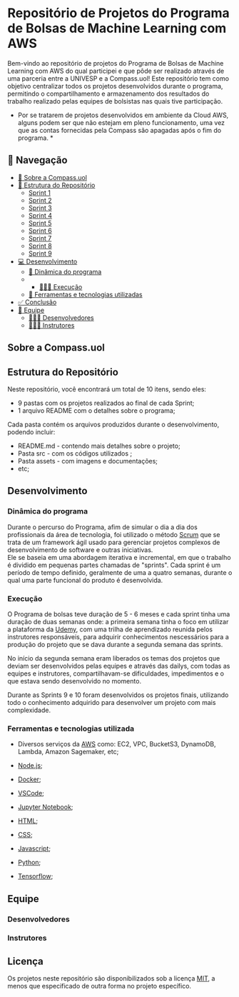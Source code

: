 # Repositório de Projetos do Programa de Bolsas de Machine Learning com AWS

Bem-vindo ao repositório de projetos do Programa de Bolsas de Machine Learning com AWS do qual participei e que pôde ser realizado através de uma parceria entre a UNIVESP e a Compass.uol! 
Este repositório tem como objetivo centralizar todos os projetos desenvolvidos durante o programa, permitindo o compartilhamento e armazenamento dos resultados do trabalho realizado pelas equipes de bolsistas nas quais tive participação.

* Por se tratarem de projetos desenvolvidos em ambiente da Cloud AWS, alguns podem ser que não estejam em pleno funcionamento, uma vez que as contas fornecidas pela Compass são apagadas após o fim do programa. *

## 📌 Navegação

- [📝 Sobre a Compass.uol](#introdução)
- [📁 Estrutura do Repositório](#estrutura-do-repositorio)
    - [Sprint 1]()
    - [Sprint 2]()
    - [Sprint 3]()
    - [Sprint 4]()
    - [Sprint 5]()
    - [Sprint 6]()
    - [Sprint 7]()
    - [Sprint 8]()
    - [Sprint 9]()
- [💻 Desenvolvimento](#desenvolvimento)
  - [🚀 Dinâmica do programa](#como-funciona-o-programa)
  - - [👩🏻‍💻 Execução](#execução)
  - [🔧 Ferramentas e tecnologias utilizadas](#ferramentas-e-tecnologias-utilizadas)
- [✅ Conclusão](#conclusão)
- [👥 Equipe](#equipe)
  - [👩🏻‍🎓 Desenvolvedores](#desenvolvedores)
  - [👨🏻‍🏫 Instrutores](#instrutores)


## Sobre a Compass.uol

## Estrutura do Repositório

Neste repositório, você encontrará um total de 10 itens, sendo eles: 
- 9 pastas com os projetos realizados ao final de cada Sprint;
- 1 arquivo README com o detalhes sobre o programa;

Cada pasta contém os arquivos produzidos durante o desenvolvimento, podendo incluir:
- README.md - contendo mais detalhes sobre o projeto;
- Pasta src - com os códigos utilizados ; 
- Pasta assets - com imagens e documentações;
- etc;

## Desenvolvimento

### Dinâmica do programa

Durante o percurso do Programa, afim de simular o dia a dia dos profissionais da área de tecnologia, foi utilizado o método [Scrum](https://egov.df.gov.br/metodologias-ageis-scrum-lean/#:~:text=O%20Scrum%20%C3%A9%20uma%20das,conceito%20da%20metodologia%20em%20si.) que se trata de um framework ágil usado para gerenciar projetos complexos de desenvolvimento de software e outras iniciativas.  
Ele se baseia em uma abordagem iterativa e incremental, em que o trabalho é dividido em pequenas partes chamadas de "sprints". Cada sprint é um período de tempo definido, geralmente de uma a quatro semanas, durante o qual uma parte funcional do produto é desenvolvida.

### Execução

O Programa de bolsas teve duração de 5 - 6 meses e cada sprint tinha uma duração de duas semanas onde: a primeira semana tinha o foco em utilizar a plataforma da [Udemy](https://www.udemy.com/pt/), com uma trilha de aprendizado reunida pelos instrutores responsáveis, para adquirir conhecimentos nescessários para a produção do projeto que se dava durante a segunda semana das sprints.

No início da segunda semana eram liberados os temas dos projetos que deviam ser desenvolvidos pelas equipes e através das dailys, com todas as equipes e instrutores, compartilhavam-se dificuldades, impedimentos e o que estava sendo desenvolvido no momento.

Durante as Sprints 9 e 10 foram desenvolvidos os projetos finais, utilizando todo o conhecimento adquirido para desenvolver um projeto com mais complexidade.

### Ferramentas e tecnologias utilizada

- Diversos serviços da [AWS](https://docs.aws.amazon.com/) como: EC2, VPC, BucketS3, DynamoDB, Lambda, Amazon Sagemaker, etc;
- [Node.js](https://nodejs.org/en/docs);
- [Docker](https://docs.docker.com/);
- [VSCode](https://code.visualstudio.com/docs);
- [Jupyter Notebook](https://docs.anaconda.com/);


- [HTML](https://developer.mozilla.org/en-US/docs/Web/HTML);
- [CSS](https://developer.mozilla.org/en-US/docs/Web/CSS);
- [Javascript](https://developer.mozilla.org/en-US/docs/Web/JavaScript);
- [Python](https://docs.python.org/3/);
- [Tensorflow](https://www.tensorflow.org/api_docs);

## Equipe

### Desenvolvedores

### Instrutores

## Licença

Os projetos neste repositório são disponibilizados sob a licença [MIT](https://opensource.org/licenses/MIT), a menos que especificado de outra forma no projeto específico.